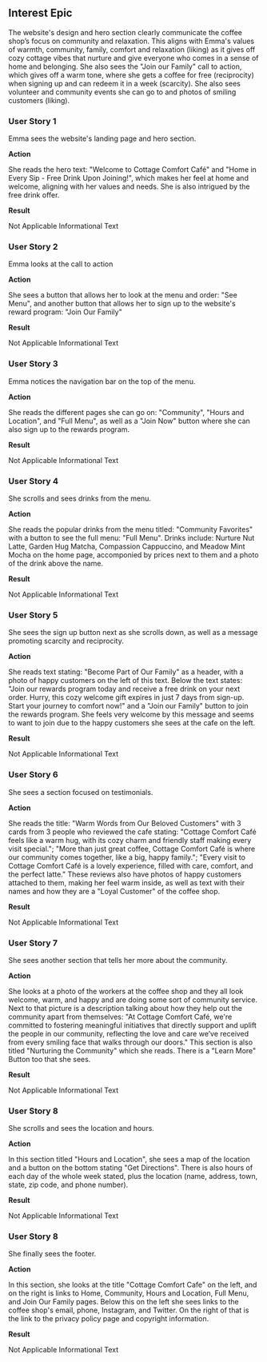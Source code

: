 ## Interest Epic

The website's design and hero section clearly communicate the coffee shop’s focus on community and relaxation. This aligns with Emma's values of warmth, community, family, comfort and relaxation (liking) as it gives off cozy cottage vibes that nurture and give everyone who comes in a sense of home and belonging. She also sees the "Join our Family" call to action, which gives off a warm tone, where she gets a coffee for free (reciprocity) when signing up and can redeem it in a week (scarcity). She also sees volunteer and community events she can go to and photos of smiling customers (liking). 

 ### User Story 1

Emma sees the website's landing page and hero section.

**Action**

She reads the hero text: "Welcome to Cottage Comfort Café" and "Home in Every Sip - Free Drink Upon Joining!", which makes her feel at home and welcome, aligning with her values and needs. She is also intrigued by the free drink offer. 

**Result**

Not Applicable Informational Text

### User Story 2

Emma looks at the call to action

**Action**

She sees a button that allows her to look at the menu and order: "See Menu", and another button that allows her to sign up to the website's reward program: "Join Our Family"

**Result**

Not Applicable Informational Text

 ### User Story 3

Emma notices the navigation bar on the top of the menu.

**Action**

She reads the different pages she can go on: "Community", "Hours and Location", and "Full Menu", as well as a "Join Now" button where she can also sign up to the rewards program. 

**Result**

Not Applicable Informational Text

### User Story 4

She scrolls and sees drinks from the menu.

**Action**

She reads the popular drinks from the menu titled: "Community Favorites" with a button to see the full menu: "Full Menu". Drinks include: Nurture Nut Latte, Garden Hug Matcha, Compassion Cappuccino, and Meadow Mint Mocha on the home page, accomponied by prices next to them and a photo of the drink above the name. 

**Result**

Not Applicable Informational Text

### User Story 5

She sees the sign up button next as she scrolls down, as well as a message promoting scarcity and reciprocity. 

**Action**

She reads text stating: "Become Part of Our Family" as a header, with a photo of happy customers on the left of this text. Below the text states: "Join our rewards program today and receive a free drink on your next order. Hurry, this cozy welcome gift expires in just 7 days from sign-up. Start your journey to comfort now!" and a "Join our Family" button to join the rewards program. She feels very welcome by this message and seems to want to join due to the happy customers she sees at the cafe on the left.  

**Result**

Not Applicable Informational Text

### User Story 6

She sees a section focused on testimonials. 

**Action**

She reads the title: "Warm Words from Our Beloved Customers" with 3 cards from 3 people who reviewed the cafe stating: "Cottage Comfort Café feels like a warm hug, with its cozy charm and friendly staff making every visit special."; "More than just great coffee, Cottage Comfort Café is where our community comes together, like a big, happy family."; "Every visit to Cottage Comfort Café is a lovely experience, filled with care, comfort, and the perfect latte." These reviews also have photos of happy customers attached to them, making her feel warm inside, as well as text with their names and how they are a "Loyal Customer" of the coffee shop.

**Result**

Not Applicable Informational Text


### User Story 7

She sees another section that tells her more about the community. 

**Action**

She looks at a photo of the workers at the coffee shop and they all look welcome, warm, and happy and are doing some sort of community service. Next to that picture is a description talking about how they help out the community apart from themselves: "At Cottage Comfort Café, we're committed to fostering meaningful initiatives that directly support and uplift the people in our community, reflecting the love and care we’ve received from every smiling face that walks through our doors." This section is also titled "Nurturing the Community" which she reads. There is a "Learn More" Button too that she sees. 

**Result**

Not Applicable Informational Text

### User Story 8

She scrolls and sees the location and hours. 

**Action**

In this section titled "Hours and Location", she sees a map of the location and a button on the bottom stating "Get Directions". There is also hours of each day of the whole week stated, plus the location (name, address, town, state, zip code, and phone number). 

**Result**

Not Applicable Informational Text

### User Story 8

She finally sees the footer.

**Action**

In this section, she looks at the title "Cottage Comfort Cafe" on the left, and on the right is links to Home, Community, Hours and Location, Full Menu, and Join Our Family pages. Below this on the left she sees links to the coffee shop's email, phone, Instagram, and Twitter. On the right of that is the link to the privacy policy page and copyright information.

**Result**

Not Applicable Informational Text

